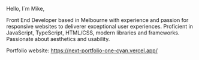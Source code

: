 Hello, I`m Mike,

Front End Developer based in Melbourne with experience and passion for responsive websites to deliverer exceptional user experiences. Proficient in JavaScript, TypeScript, HTML/CSS, modern libraries and frameworks. Passionate about aesthetics and usability.

Portfolio website:
https://next-portfolio-one-cyan.vercel.app/
